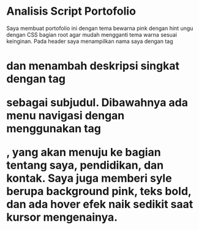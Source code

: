 # Analisis Script Portofolio

Saya membuat portofolio ini dengan tema bewarna pink dengan hint ungu dengan CSS bagian root agar mudah mengganti tema warna sesuai keinginan.
Pada header saya menampilkan nama saya dengan tag <h1> dan menambah deskripsi singkat dengan tag <p> sebagai subjudul.
Dibawahnya ada menu navigasi dengan menggunakan tag <nav>, yang akan menuju ke bagian tentang saya, pendidikan, dan kontak. Saya juga memberi syle berupa background pink, teks bold, dan ada hover efek naik sedikit saat kursor mengenainya.

